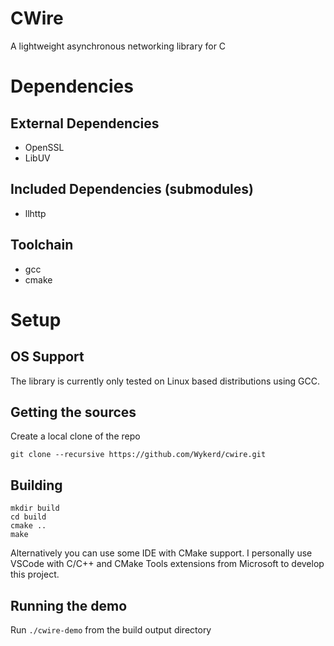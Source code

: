 # CWire
A lightweight asynchronous networking library for C

# Dependencies

## External Dependencies
- OpenSSL
- LibUV

## Included Dependencies (submodules)
- llhttp

## Toolchain
- gcc
- cmake

# Setup

## OS Support
The library is currently only tested on Linux based distributions using GCC.

## Getting the sources
Create a local clone of the repo
```
git clone --recursive https://github.com/Wykerd/cwire.git
```

## Building
```
mkdir build
cd build
cmake ..
make
```
Alternatively you can use some IDE with CMake support. I personally use VSCode with C/C++ and CMake Tools extensions from Microsoft to develop this project.


## Running the demo
Run `./cwire-demo` from the build output directory 